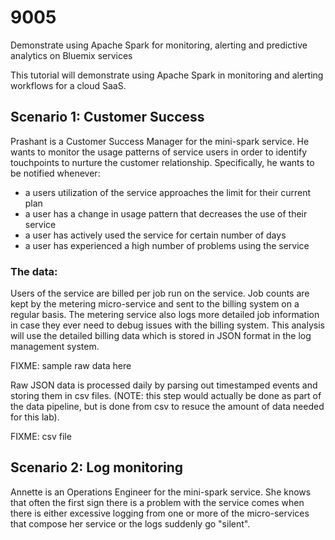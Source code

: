 # 9005 
Demonstrate using Apache Spark for monitoring, alerting and predictive analytics on Bluemix services

This tutorial will demonstrate using Apache Spark in monitoring and alerting workflows for a cloud SaaS.  

## Scenario 1: Customer Success

Prashant is a Customer Success Manager for the mini-spark service.  He wants to monitor the usage patterns of service users in order to identify touchpoints to nurture the customer relationship. Specifically, he wants to be notified whenever:
* a users utilization of the service approaches the limit for their current plan
* a user has a change in usage pattern that decreases the use of their service
* a user has actively used the service for certain number of days
* a user has experienced a high number of problems using the service

### The data:

Users of the service are billed per job run on the service.  Job counts are kept by the metering micro-service and sent to the billing system on a regular basis.  The metering service also logs more detailed job information in case they ever need to debug issues with the billing system. This analysis will use the detailed billing data which is stored in JSON format in the log management system.

FIXME: sample raw data here

Raw JSON data is processed daily by parsing out timestamped events and storing them in csv files. (NOTE: this step would actually be done as part of the data pipeline, but is done from csv to resuce the amount of data needed for this lab).

FIXME: csv file

### 

## Scenario 2: Log monitoring

Annette is an Operations Engineer for the mini-spark service.  She knows that often the first sign there is a problem with the service comes when there is either excessive logging from one or more of the micro-services that compose her service or the logs suddenly go "silent".  
